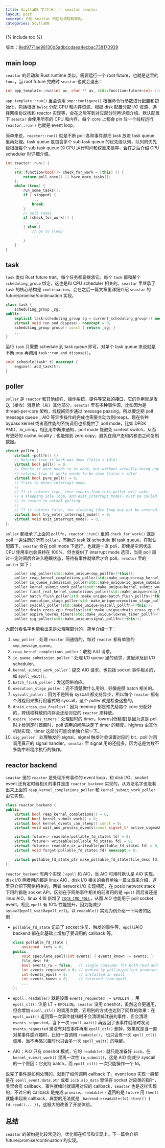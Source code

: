 ```yaml
---
title: ScyllaDB 学习(三) -- seastar reactor
layout: post
excerpt: 介绍 seastar 的启动流程和架构。
categories: ScyllaDB
---
```


{% include toc %}

版本：[8ed9771ae98130d5adbccdaea4ecbac738170939](https://github.com/scylladb/seastar/tree/8ed9771ae98130d5adbccdaea4ecbac738170939)

## main loop

`seastar` 的启动和 Rust runtime 类似，需要运行一个 root future，也就是这里的 `func`，当 root future 完成时 `seastar` 也就会退出：

```cpp
int app_template::run(int ac, char ** av, std::function<future<int> ()>&& func);
```

`app_template::run()` 里会调用 `smp::configure()` 根据命令行参数进行配置和初始化，包括根据 `hwloc` 分配 CPU 和内存资源、根据 disk 配置分配 I/O 资源、选择网络协议栈和 reactor 实现等，会在之后写到对应部分时再详细介绍。默认配置下 `seastar` 会使用所有的 CPU 和内存，每个 core 上都会 pin 住一个线程运行 `reactor::run()` 也就是 event loop。

简单来说，`reactor::run()` 就是不断 poll 各种事件源把 task 放进 task queue 里再处理。task queue 是包含多个 sub task queue 的优先级队列，队列的优先级根据每个 sub task queue 的 CPU 运行时间和权重来排序，会在之后介绍 CPU scheduler 时详细介绍。

```cpp
int reactor::run() {
    ...
    std::function<bool()> check_for_work = [this] () {
        return poll_once() || have_more_tasks();
    };
    while (true) {
        run_some_tasks();
        if (_stopped) {
         	...
            break;
        }
        // poll tasks
        if (check_for_work()) {
            ...
        } else {
            // go to sleep
            ...
        }
    }
}
```
## task

`task` 类似 Rust future trait，每个任务都要继承它。每个 `task` 都和某个 `scheduling_group` 绑定，这也是和 CPU scheduler 相关的。`seastar` 里继承了 `task` 的核心结构是 `continuation`，会在之后一篇文章里详细介绍 `seastar` 的 future/promise/continuation 实现。

```cpp
class task {
    scheduling_group _sg;
public:
    explicit task(scheduling_group sg = current_scheduling_group()) noexcept : _sg(sg) {}
    virtual void run_and_dispose() noexcept = 0;
    scheduling_group group() const { return _sg; }
    ...
}
```

运行 `task` 只需要 schedule 到 task queue 即可，对单个 task queue 来说就是不断 pop 再调用 `task::run_and_dispose()`。

```cpp
void schedule(task* t) noexcept {
    engine().add_task(t);
}
```

## poller

`poller` 是 `reactor` 和其他线程、操作系统、硬件等交互的接口，它的作用就是发送（接收）消息给（从）其他部分。`seastar` 里有多种事件源，比如因为是 thread-per-core 架构，线程间同步通过 message passing，所以要定期 poll message queue；AIO 等异步操作的完成也需要主动收割(reap)。现在各种 bypass kernel 或者高性能的系统调用也都提供了 poll mode，比如 DPDK PMD、io_uring，相比用中断来通知，poll mode 能避免 context switch，从而有更好的 cache locality；也能做到 zero copy，避免在用户态和内核态之间复制数据。

```cpp
struct pollfn {
    virtual ~pollfn() {}
    // Returns true if work was done (false = idle)
    virtual bool poll() = 0;
    // Checks if work needs to be done, but without actually doing any
    // returns true if works needs to be done (false = idle)
    virtual bool pure_poll() = 0;
    // Tries to enter interrupt mode.
    //
    // If it returns true, then events from this poller will wake
    // a sleeping idle loop, and exit_interrupt_mode() must be called
    // to return to normal polling.
    //
    // If it returns false, the sleeping idle loop may not be entered.
    virtual bool try_enter_interrupt_mode() = 0;
    virtual void exit_interrupt_mode() = 0;
};
```

`poller` 都继承了上面的 `pollfn`，`reactor::run()` 里的 `check_for_work()` 就是 poll 一遍注册的所有 `poller`，有新的 task 就 schedule 到 task queue。在默认配置下，`seastar` 会在 poll mode 下运行，也就是一直 poll，即使是空闲状态 CPU 使用率也会保持在 100%，但也提供了 interrupt mode 选项，当空 poll 超过一定时间后会进入睡眠状态，等待有事件就绪后才会 poll。`reactor` 里的 `poller` 如下：

```cpp
    poller smp_poller(std::make_unique<smp_pollfn>(*this));
    poller reap_kernel_completions_poller(std::make_unique<reap_kernel_completions_pollfn>(*this));
    poller io_queue_submission_poller(std::make_unique<io_queue_submission_pollfn>(*this));
    poller kernel_submit_work_poller(std::make_unique<kernel_submit_work_pollfn>(*this));
    poller final_real_kernel_completions_poller(std::make_unique<reap_kernel_completions_pollfn>(*this));
    poller batch_flush_poller(std::make_unique<batch_flush_pollfn>(*this));
    poller execution_stage_poller(std::make_unique<execution_stage_pollfn>());
    poller syscall_poller(std::make_unique<syscall_pollfn>(*this));
    poller drain_cross_cpu_freelist(std::make_unique<drain_cross_cpu_freelist_pollfn>());
    poller expire_lowres_timers(std::make_unique<lowres_timer_pollfn>(*this));
    poller sig_poller(std::make_unique<signal_pollfn>(*this));
```

大部分看名字也能看出来是处理哪部分的，简单介绍一下：

1. `smp_poller`：处理 `reactor` 间通信的，每对 `reactor` 都有单独的 `smp_message_queue`。
2. `reap_kernel_completions_poller`：收割 AIO 请求。
3. `io_queue_submission_poller`：处理 I/O queue 里的请求，这里涉及到 I/O scheduler。
4. `kernel_submit_work_poller`：提交 AIO 请求，也包括 socket 事件相关的，如 `epoll_wait()`。
5. `batch_flush_poller`：发送网络响应。
6. `execution_stage_poller`：还不清楚做什么用的，好像是攒 batch 相关的。
7. `syscall_poller`：因为不是所有 syscall 都支持异步，所以每个 `reactor` 都有个线程用来执行阻塞式的 syscall，这个 poller 就是检查这些的。
8. `drain_cross_cpu_freelist`：因为 memory 都是预先给每个 core 分配好的，跨线程释放的内存会还给对应的 `reactor` 来释放。
9. `expire_lowres_timers`：处理超时的 timer。lowres(低精度)是因为这是 poll 时才检测定时器超时，poll 调用的间隔决定了 timer 的精度。highres 由其他机制实现，timer 这部分可能会单独介绍一下。
10. `sig_poller`：处理触发的 signal，signal 触发时会设置对应的 bit，poll 时再调用真正的 signal handler。`seastar` 里 signal 用的还挺多，因为这是为数不多能中断程序执行的操作。

## reactor backend

`seastar` 里的 `reactor` 是处理所有事件的 event loop，和 disk I/O、socket event 还有定时器相关的事件是由 `reactor_backend` 实现的，从方法名字也能看出来上面的 `reap_kernel_completions_poller` 和 `kernel_submit_work_poller` 由它实现。

```cpp
class reactor_backend {
public:
    virtual bool reap_kernel_completions() = 0;
    virtual bool kernel_submit_work() = 0;
    virtual bool kernel_events_can_sleep() const = 0;
    virtual void wait_and_process_events(const sigset_t* active_sigmask = nullptr) = 0;

    virtual future<> readable(pollable_fd_state& fd) = 0;
    virtual future<> writeable(pollable_fd_state& fd) = 0;
    virtual future<> readable_or_writeable(pollable_fd_state& fd) = 0;
    virtual void forget(pollable_fd_state& fd) noexcept = 0;
    ...
    virtual pollable_fd_state_ptr make_pollable_fd_state(file_desc fd, pollable_fd::speculation speculate) = 0;
};
```

`reactor_backend` 有两个实现：`epoll` 和 AIO，当 AIO 可用时默认是 AIO 实现。disk I/O 两者用的都是 linux AIO，disk I/O 相关的会有单独一篇文章来介绍，这里只介绍下网络相关的。两者 network I/O 实现相同，在 posix network stack 下用的都是 socket API，区别在于网络事件相关的前者用的是 `epoll` 而后者还是 linux AIO，linux 4.18 新增了 [`IOCB_CMD_POLL`](https://lwn.net/Articles/743714/)，从而 AIO 也能用于 poll socket event，相比 `epoll` 有 10% 性能提升，因为能减少 syscall(`epoll_wait`&`epoll_ctl`)。以 `readable()` 实现为例介绍一下两者的区别：

* `pollable_fd_state` 记录了 socket 注册、触发的事件等，`epoll`/AIO backend 都在此基础上增加了要调用的 callback 等。

  ```cpp
  class pollable_fd_state {
      unsigned _refs = 0;
  public:
      void speculate_epoll(int events) { events_known |= events; }
      file_desc fd;
      bool events_rw = false;   // single consumer for both read and write (accept())
      int events_requested = 0; // wanted by pollin/pollout promises
      int events_epoll = 0;     // installed in epoll
      int events_known = 0;     // returned from epoll
      ...
  };
  ```

* `epoll`：`readable()` 就是设置 `events_requested |= EPOLLIN `，用 `epoll_ctl()` 注册 LT + `EPOLLIN`。`seastar` 没用 oneshot，虽然这会更通用，但会增加 `epoll_ctl()` 的调用次数，它用别的方式也达到了同样的效果：在 `epoll_wait()` 返回第一次事件就绪时不会清理掉注册的事件，但会清理 `events_requested`，当下一次 `epoll_wait()` 再返回了该事件就绪时发现 `events_requested` 里没有对应事件再用 `epoll_ctl()` 删掉，效果就是当一直对某事件感兴趣时，比如一直调用 `readable()`， 也只会有一次 `epoll_ctl()` 调用，当不再感兴趣时也只会多一次 `epoll_wait()` 的唤醒。
* AIO：AIO 只有 oneshot 模式，它的 `readable()` 就只是准备好 `iocb`，在 `kernel_submit_work()` 里再一次性 `io_submit()`，这是 AIO 能减少 syscall 的一个原因：它支持 batch，而 `epoll_ctl()` 一次只能操作一个 fd。

说完了事件是如何处理的，就到了如何调用 callback 了。event loop 实现一般都是在 `epoll_event.data.ptr` 或者 `iocb.aio_data` 里保存 socket 对应类的指针，类里会有 callback，事件就绪时就调用对应的 callback，`seastar` 也是这样实现的，不过它的 callback 是完成 `promise`。`readable()` 返回的是 `future` 用 `then()` 就能串起来 callback，典型的用法就是 `_backend->readable(fd).then(() { fd.read()... })`，这极大的改善了开发体验。

## 总结

`seastar` 的架构是比较常见的，优化都在细节和实现上。下一篇会介绍 future/promise/continuation 的实现。